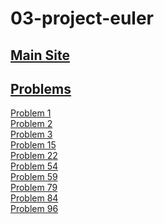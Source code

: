 03-project-euler
===============


[Main Site](http://projecteuler.net/)  
--
[Problems](http://projecteuler.net/problems)
--

[Problem 1](http://projecteuler.net/problem=1)  
[Problem 2](http://projecteuler.net/problem=2)  
[Problem 3](http://projecteuler.net/problem=3)  
[Problem 15](http://projecteuler.net/problem=15)  
[Problem 22](http://projecteuler.net/problem=22)  
[Problem 54](http://projecteuler.net/problem=54)  
[Problem 59](http://projecteuler.net/problem=59)  
[Problem 79](http://projecteuler.net/problem=79)  
[Problem 84](http://projecteuler.net/problem=84)  
[Problem 96](http://projecteuler.net/problem=96)  
